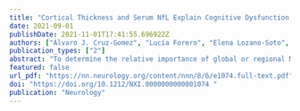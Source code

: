 ```yaml
---
title: "Cortical Thickness and Serum NfL Explain Cognitive Dysfunction in Newly Diagnosed Patients With Multiple Sclerosis"
date: 2021-09-01
publishDate: 2021-11-01T17:41:55.696922Z
authors: ["Álvaro J. Cruz-Gomez", "Lucía Forero", "Elena Lozano-Soto", "Fátima Cano-Cano", "Florencia Sanmartino", "Raúl Rashid-López", "José Paz-Expósito", "Jaime D. Gómez Ramirez", "Raúl Espinosa-Rosso", "Javier J. González-Rosa"]
publication_types: ["2"]
abstract: "To determine the relative importance of global or regional MRI and blood markers of neurodegeneration and neuroaxonal injury in predicting cognitive performance for recently diagnosed patients with multiple sclerosis (MS)."
featured: false
url_pdf: "https://nn.neurology.org/content/nnn/8/6/e1074.full-text.pdf"
doi: "https://doi.org/10.1212/NXI.0000000000001074 "
publication: "Neurology"
---
```

